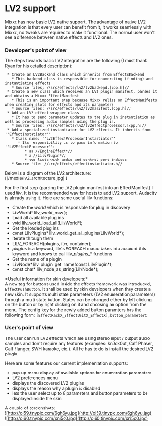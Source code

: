 # LV2 support

Mixxx has now basic LV2 native support. The advantage of native LV2
integration is that every user can benefit from it, it works seamlessly
with Mixxx, no tweaks are required to make it functional. The normal
user won't see a diference between native effects and LV2 ones.

### Developer's point of view

The steps towards basic LV2 integration are the following (I must thank
Ryan for his detailed description):

``` 
 * Create an LV2Backend class which inherits from EffectsBackend
   * This backend class is responsible for enumerating (finding) and instantiating effects
   * Source files: //src/effects/lv2/lv2backend.[cpp,h]//
 * Create a new class which receives an LV2 plugin manifest, parses it and obtains a Mixxx EffectManifest
   * This is an important step because Mixxx relies on EffectManifests when creating slots for effects and its parameters
   * Source files: //src/effects/lv2/lv2manifest.[cpp,h]//
 * Add an LV2 effect wrapper class
   * It has to send parameter updates to the plug in instantiation as well as processing audio samples using the plug in.
   * Source files: //src/effects/lv2/lv2effectprocessor.[cpp,h]//
 * Add a specialized instantiator for LV2 effects. It inherits from ''EffectInstatiator''
   * Class name: ''LV2EffectProcessorInstantiator''
      * Its responsibility is to pass information to ''LV2EffectProcessor'':
         * an //EngineEffect*//
         * a //LilvPlugin*//
         * two lists with audio and control port indices
   * Source file: //src/effects/effectinstantiator.h//
```

Below is a diagram of the LV2 architecture:  
[[/media/lv2_architecture.jpg|]]

For the first step (parsing the LV2 plugin manifest into an
EffectManifest) I used *lilv*. It is the recommended way for hosts to
add LV2 support. Audacity is already using it. Here are some useful lilv
functions:

  - Create the *world* which is responsible for plug in discovery
  - LilvWorld\* lilv\_world\_new();
  - Load all available plug ins
  - void lilv\_world\_load\_all(LilvWorld\*);
  - Get the loaded plug ins
  - const LilvPlugins\* lilv\_world\_get\_all\_plugins(LilvWorld\*);
  - Iterate through them
  - LILV\_FOREACH(plugins, iter, container);
  - *plugins* is a keyword, lilv's FOREACH macro takes into account this
    keyword and knows to call lilv\_*plugins*\_\* functions
  - Get the name of a plugin
  - LilvNode\* lilv\_plugin\_get\_name(const LilvPlugin\*);
  - const char\* lilv\_node\_as\_string(LilvNode\*);

\*Useful information for skin developers:\*  
A new tag for buttons used inside the effects framework was introduced,
`EffectPushButton`. It shall be used by skin developers when they create
a new skin. It supports multi state parameters (LV2 enumeration
parameters) through a multi state button. States can be changed either
by left clicking on the button or by right clicking on it and choosing
an option from the menu. The config key for the newly added button
paramters has the following form:
`[EffectRackX_EffectUnitX_EffectX],button_parameterX`

  
  

### User's point of view

The user can run LV2 effects which are using stereo input / output audio
samples and don't require any features (examples: kn0ck0ut, Calf Phaser,
Calf Flanger, SWH karaoke, etc.). All he has to do is install the
desired LV2 plugin.

Here are some features our current implementation supports:

  - pop up menu display of available options for enumeration parameters
  - LV2 preferences menu
  - displays the discovered LV2 plugins
  - displays the reason why a plugin is disabled
  - lets the user select up to 8 parameters and button parameters to be
    displayed inside the skin

A couple of screenshots:  
![http://oi59.tinypic.com/6gh6yu.jpg](http://oi59.tinypic.com/6gh6yu.jpg)  
![http://oi60.tinypic.com/xni5c0.jpg](http://oi60.tinypic.com/xni5c0.jpg)
